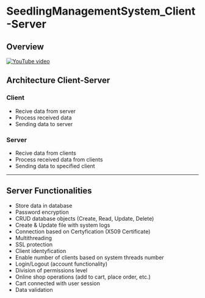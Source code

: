 # SeedlingManagementSystem_Client-Server

## Overview

[![YouTube video](https://img.youtube.com/vi/Qb2V9wFkZy0/0.jpg)](https://youtu.be/Qb2V9wFkZy0)

## Architecture Client-Server

### Client

- Recive data from server
- Process received data
- Sending data to server

### Server

- Recive data from clients
- Process received data from clients
- Sending data to specified client

___

## Server Functionalities

- Store data in database
- Password encryption
- CRUD database objects (Create, Read, Update, Delete)
- Create & Update file with system logs
- Connection based on Certyfication (X509 Certificate)
- Multithreading
- SSL protection
- Client identyfication
- Enable number of clients based on system threads number
- Login/Logout (account functionality)
- Division of permissions level
- Online shop operations (add to cart, place order, etc.)
- Cart connected with user session
- Data validation